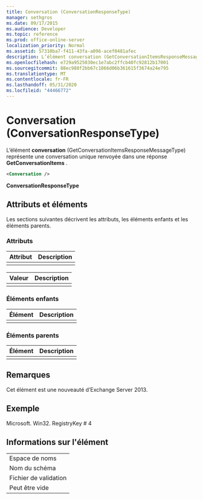 ```yaml
---
title: Conversation (ConversationResponseType)
manager: sethgros
ms.date: 09/17/2015
ms.audience: Developer
ms.topic: reference
ms.prod: office-online-server
localization_priority: Normal
ms.assetid: 57310ba7-f411-43fa-a096-acef0481afec
description: L’élément conversation (GetConversationItemsResponseMessageType) représente une conversation unique renvoyée dans une réponse GetConversationItems.
ms.openlocfilehash: e729a9525030ec1e7abc2ffcb40fc92812b17001
ms.sourcegitcommit: 88ec988f2bb67c1866d06b361615f3674a24e795
ms.translationtype: MT
ms.contentlocale: fr-FR
ms.lasthandoff: 05/31/2020
ms.locfileid: "44466772"
---
```

# <a name="conversation-conversationresponsetype"></a>Conversation (ConversationResponseType)

L’élément **conversation** (GetConversationItemsResponseMessageType) représente une conversation unique renvoyée dans une réponse **GetConversationItems** . 
  
```XML
<Conversation />
```

 **ConversationResponseType**
## <a name="attributes-and-elements"></a>Attributs et éléments

Les sections suivantes décrivent les attributs, les éléments enfants et les éléments parents.
  
### <a name="attributes"></a>Attributs

|**Attribut**|**Description**|
|:-----|:-----|
|||
   
#### 

|**Valeur**|**Description**|
|:-----|:-----|
|||
   
### <a name="child-elements"></a>Éléments enfants

|**Élément**|**Description**|
|:-----|:-----|
|||
   
### <a name="parent-elements"></a>Éléments parents

|**Élément**|**Description**|
|:-----|:-----|
|||
   
## <a name="remarks"></a>Remarques

Cet élément est une nouveauté d’Exchange Server 2013.
  
## <a name="example"></a>Exemple

Microsoft. Win32. RegistryKey # 4
  
## <a name="element-information"></a>Informations sur l'élément

||
|:-----|
|Espace de noms  <br/> |
|Nom du schéma  <br/> |
|Fichier de validation  <br/> |
|Peut être vide  <br/> |
   

